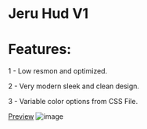 # Jeru Hud V1

# Features:

1 - Low resmon and optimized.


2 - Very modern sleek and clean design.


3 - Variable color options from CSS File.

[Preview](https://youtu.be/arPAZjTu_V0)
![image](https://github.com/user-attachments/assets/301f6295-0606-4de1-8456-0c66c9baa849)

